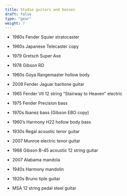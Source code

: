 ```yaml
---
title: Studio guitars and basses
draft: false
type: "gear"
weight: 7
---
```


- 1980s Fender Squier stratocaster

- 1960s Japanese Telecaster copy

- 1979 Gretsch Super Axe

- 1978 Gibson RD

- 1960s Goya Rangemaster hollow body

- 2009 Fender Jaguar baritone guitar

- 1965 Fender VII 12 string “Stairway to Heaven” electric

- 1975 Fender Precision bass

- 1970s Ibanez bass (Gibson EBO copy)

- 1960’s Harmony H22 hollow body bass

- 1930s Regal acoustic tenor guitar

- 2007 Munroe electric tenor guitar

- 1968 Gibson B-45 acoustic 12 string guitar

- 2007 Alabama mandola

- 1940s Harmony mandolin

- 1920s Bruno tiple guitar

- MSA 12 string pedal steel guitar